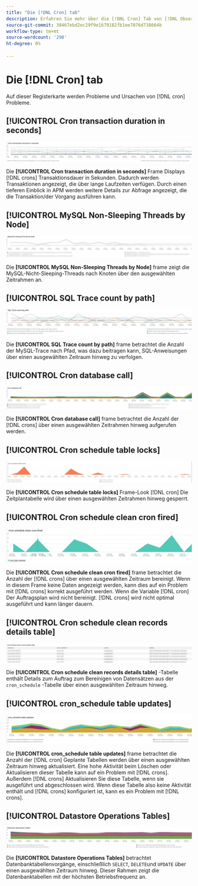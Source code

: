 ```yaml
---
title: "Die [!DNL Cron] tab"
description: Erfahren Sie mehr über die [!DNL Cron] Tab von [!DNL Observation for Adobe Commerce].
source-git-commit: 38467ebd2ec29f9e1679182fb1ee7076d738664b
workflow-type: tm+mt
source-wordcount: '298'
ht-degree: 0%

---
```


# Die [!DNL Cron] tab

Auf dieser Registerkarte werden Probleme und Ursachen von [!DNL cron] Probleme.

## [!UICONTROL Cron transaction duration in seconds]

![Cron-Transaktionsdauer in Sekunden](../../assets/tools/observation-for-adobe-commerce/cron-tab-1.jpg)

Die **[!UICONTROL Cron transaction duration in seconds]** Frame Displays [!DNL crons] Transaktionsdauer in Sekunden. Dadurch werden Transaktionen angezeigt, die über lange Laufzeiten verfügen. Durch einen tieferen Einblick in APM werden weitere Details zur Abfrage angezeigt, die die Transaktion/der Vorgang ausführen kann.

## [!UICONTROL MySQL Non-Sleeping Threads by Node]

![MySQL-Non-Sleeping Threads by Node](../../assets/tools/observation-for-adobe-commerce/cron-tab-2.jpg)

Die **[!UICONTROL MySQL Non-Sleeping Threads by Node]** frame zeigt die MySQL-Nicht-Sleeping-Threads nach Knoten über den ausgewählten Zeitrahmen an.

## [!UICONTROL SQL Trace count by path]

![SQL Trace-Anzahl nach Pfad](../../assets/tools/observation-for-adobe-commerce/cron-tab-3.jpg)

Die **[!UICONTROL SQL Trace count by path]** frame betrachtet die Anzahl der MySQL-Trace nach Pfad, was dazu beitragen kann, SQL-Anweisungen über einen ausgewählten Zeitraum hinweg zu verfolgen.

## [!UICONTROL Cron database call]

![Cron-Datenbankaufruf](../../assets/tools/observation-for-adobe-commerce/cron-tab-4.jpg)

Die **[!UICONTROL Cron database call]** frame betrachtet die Anzahl der [!DNL crons] über einen ausgewählten Zeitrahmen hinweg aufgerufen werden.

## [!UICONTROL Cron schedule table locks]

![Cron-Zeitplan-Tabellensperren](../../assets/tools/observation-for-adobe-commerce/cron-tab-5.jpg)

Die **[!UICONTROL Cron schedule table locks]** Frame-Look [!DNL cron] Die Zeitplantabelle wird über einen ausgewählten Zeitrahmen hinweg gesperrt.

## [!UICONTROL Cron schedule clean cron fired]

![Cron-Zeitplan-Tabellensperren](../../assets/tools/observation-for-adobe-commerce/cron-tab-6.jpg)

Die **[!UICONTROL Cron schedule clean cron fired]** frame betrachtet die Anzahl der [!DNL crons] über einen ausgewählten Zeitraum bereinigt. Wenn in diesem Frame keine Daten angezeigt werden, kann dies auf ein Problem mit [!DNL crons] korrekt ausgeführt werden. Wenn die Variable [!DNL cron] Der Auftragsplan wird nicht bereinigt. [!DNL crons] wird nicht optimal ausgeführt und kann länger dauern.

## [!UICONTROL Cron schedule clean records details table]

![Ausführungstabelle zu Cron-Zeitplan für saubere Datensätze](../../assets/tools/observation-for-adobe-commerce/cron-tab-7.jpg)

Die **[!UICONTROL Cron schedule clean records details table]** -Tabelle enthält Details zum Auftrag zum Bereinigen von Datensätzen aus der `cron_schedule` -Tabelle über einen ausgewählten Zeitraum hinweg.

## [!UICONTROL cron_schedule table updates]

![Aktualisierungen der Tabelle cron_schedule](../../assets/tools/observation-for-adobe-commerce/cron-tab-8.jpg)

Die **[!UICONTROL cron_schedule table updates]** frame betrachtet die Anzahl der [!DNL cron] Geplante Tabellen werden über einen ausgewählten Zeitraum hinweg aktualisiert. Eine hohe Aktivität beim Löschen oder Aktualisieren dieser Tabelle kann auf ein Problem mit [!DNL crons]. Außerdem [!DNL crons] Aktualisieren Sie diese Tabelle, wenn sie ausgeführt und abgeschlossen wird. Wenn diese Tabelle also keine Aktivität enthält und [!DNL crons] konfiguriert ist, kann es ein Problem mit [!DNL crons].

## [!UICONTROL Datastore Operations Tables]

![Tabellen mit Datenspeichervorgängen](../../assets/tools/observation-for-adobe-commerce/cron-tab-9.jpg)

Die **[!UICONTROL Datastore Operations Tables]** betrachtet Datenbanktabellenvorgänge, einschließlich `SELECT`, `DELETE`und `UPDATE` über einen ausgewählten Zeitraum hinweg. Dieser Rahmen zeigt die Datenbanktabellen mit der höchsten Betriebsfrequenz an.

